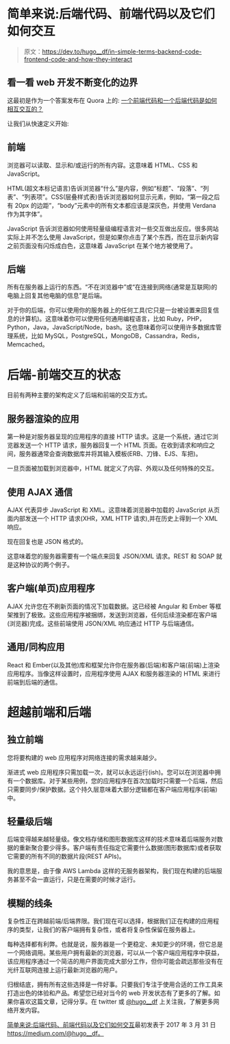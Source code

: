 # 简单来说:后端代码、前端代码以及它们如何交互

> 原文：<https://dev.to/hugo__df/in-simple-terms-backend-code-frontend-code-and-how-they-interact>

## 看一看 web 开发不断变化的边界

这最初是作为一个答案发布在 Quora 上的:
[一个前端代码和一个后端代码是如何相互交互的？](https://www.quora.com/How-does-a-frontend-code-and-a-backend-code-interact-with-each-other/)

让我们从快速定义开始:

## 前端

浏览器可以读取、显示和/或运行的所有内容。这意味着 HTML、CSS 和 JavaScript。

HTML(超文本标记语言)告诉浏览器“什么”是内容，例如“标题”、“段落”、“列表”、“列表项”。CSS(层叠样式表)告诉浏览器如何显示元素，例如，“第一段之后有 20px 的边距”，“body”元素中的所有文本都应该是深灰色，并使用 Verdana 作为其字体”。

JavaScript 告诉浏览器如何使用轻量级编程语言对一些交互做出反应。很多网站实际上并不怎么使用 JavaScript，但是如果你点击了某个东西，而在显示新内容之前页面没有闪烁成白色，这意味着 JavaScript 在某个地方被使用了。

## 后端

所有在服务器上运行的东西。“不在浏览器中”或“在连接到网络(通常是互联网)的电脑上回复其他电脑的信息”是后端。

对于你的后端，你可以使用你的服务器上的任何工具(它只是一台被设置来回复信息的计算机)。这意味着你可以使用任何通用编程语言，比如 Ruby，PHP，Python，Java，JavaScript/Node，bash。这也意味着你可以使用许多数据库管理系统，比如 MySQL，PostgreSQL，MongoDB，Cassandra，Redis，Memcached。

# 后端-前端交互的状态

目前有两种主要的架构定义了后端和前端的交互方式。

## 服务器渲染的应用

第一种是对服务器呈现的应用程序的直接 HTTP 请求。这是一个系统，通过它浏览器发送一个 HTTP 请求，服务器回复一个 HTML 页面。在收到请求和响应之间，服务器通常会查询数据库并将其输入模板(ERB、刀锋、EJS、车把)。

一旦页面被加载到浏览器中，HTML 就定义了内容、外观以及任何特殊的交互。

## 使用 AJAX 通信

AJAX 代表异步 JavaScript 和 XML。这意味着浏览器中加载的 JavaScript 从页面内部发送一个 HTTP 请求(XHR，XML HTTP 请求),并在历史上得到一个 XML 响应。

现在回复也是 JSON 格式的。

这意味着您的服务器需要有一个端点来回复 JSON/XML 请求。REST 和 SOAP 就是这种协议的两个例子。

## 客户端(单页)应用程序

AJAX 允许您在不刷新页面的情况下加载数据。这已经被 Angular 和 Ember 等框架推到了极致。这些应用程序被捆绑，发送到浏览器，任何后续渲染都在客户端(浏览器)完成。这些前端使用 JSON/XML 响应通过 HTTP 与后端通信。

## 通用/同构应用

React 和 Ember(以及其他)库和框架允许你在服务器(后端)和客户端(前端)上渲染应用程序。当像这样设置时，应用程序使用 AJAX 和服务器渲染的 HTML 来进行前端到后端的通信。

# 超越前端和后端

## 独立前端

您将要构建的 web 应用程序对网络连接的需求越来越少。

渐进式 web 应用程序只需加载一次，就可以永远运行(ish)。您可以在浏览器中拥有一个数据库。对于某些用例，您的应用程序在首次加载时只需要一个后端，然后只需要同步/保护数据。这个持久层意味着大部分逻辑都在客户端应用程序(前端)中。

## 轻量级后端

后端变得越来越轻量级。像文档存储和图形数据库这样的技术意味着后端服务对数据的重新聚合要少得多。客户端有责任指定它需要什么数据(图形数据库)或者获取它需要的所有不同的数据片段(REST APIs)。

我的意思是，由于像 AWS Lambda 这样的无服务器架构，我们现在构建的后端服务甚至不会一直运行，只是在需要的时候才运行。

## 模糊的线条

复杂性正在跨越前端/后端界限。我们现在可以选择，根据我们正在构建的应用程序的类型，让我们的客户端拥有复杂性，或者将复杂性保留在服务器上。

每种选择都有利弊。也就是说，服务器是一个更稳定、未知更少的环境，但它总是一个网络调用。某些用户拥有最新的浏览器，可以从一个客户端应用程序中获益，该应用程序通过一个简洁的用户界面完成大部分工作，但你可能会疏远那些没有在光纤互联网连接上运行最新浏览器的用户。

归根结底，拥有所有这些选择是一件好事。只要我们专注于使用合适的工作工具来打造出色的体验和产品。希望您已经对当今的 web 开发状态有了更多的了解。如果你喜欢这篇文章，记得分享。在 twitter 或 [@hugo__df](https://twitter.com/hugo__df) 上关注我，了解更多网络开发内容。

[简单来说:后端代码、前端代码以及它们如何交互](https://hackernoon.com/in-simple-terms-backend-code-frontend-code-and-how-they-interact-2485c5a1bbd2)最初发表于 2017 年 3 月 31 日 https://medium.com/@hugo__df。